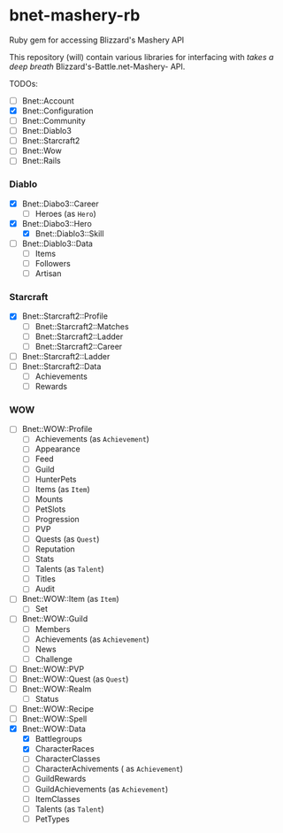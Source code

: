 bnet-mashery-rb
===============

Ruby gem for accessing Blizzard's Mashery API

This repository (will) contain various libraries for interfacing with *takes a deep breath* Blizzard's-Battle.net-Mashery- API.

TODOs:

- [ ] Bnet::Account
- [x] Bnet::Configuration
- [ ] Bnet::Community
- [ ] Bnet::Diablo3
- [ ] Bnet::Starcraft2
- [ ] Bnet::Wow
- [ ] Bnet::Rails

### Diablo

- [x] Bnet::Diabo3::Career
  - [ ] Heroes (as `Hero`)
- [x] Bnet::Diabo3::Hero
  - [x] Bnet::Diablo3::Skill
- [ ] Bnet::Diablo3::Data
  - [ ] Items
  - [ ] Followers
  - [ ] Artisan

### Starcraft

- [x] Bnet::Starcraft2::Profile
  - [ ] Bnet::Starcraft2::Matches
  - [ ] Bnet::Starcraft2::Ladder
  - [ ] Bnet::Starcraft2::Career
- [ ] Bnet::Starcraft2::Ladder
- [ ] Bnet::Starcraft2::Data
  - [ ] Achievements
  - [ ] Rewards

### WOW

- [ ] Bnet::WOW::Profile
    - [ ] Achievements (as `Achievement`)
    - [ ] Appearance
    - [ ] Feed
    - [ ] Guild
    - [ ] HunterPets
    - [ ] Items (as `Item`)
    - [ ] Mounts
    - [ ] PetSlots
    - [ ] Progression
    - [ ] PVP
    - [ ] Quests (as `Quest`)
    - [ ] Reputation
    - [ ] Stats
    - [ ] Talents (as `Talent`)
    - [ ] Titles
    - [ ] Audit
- [ ] Bnet::WOW::Item (as `Item`)
    - [ ] Set
- [ ] Bnet::WOW::Guild
    - [ ] Members
    - [ ] Achievements (as `Achievement`)
    - [ ] News
    - [ ] Challenge
- [ ] Bnet::WOW::PVP
- [ ] Bnet::WOW::Quest (as `Quest`)
- [ ] Bnet::WOW::Realm
    - [ ] Status
- [ ] Bnet::WOW::Recipe
- [ ] Bnet::WOW::Spell
- [x] Bnet::WOW::Data
  - [x] Battlegroups
  - [X] CharacterRaces
  - [ ] CharacterClasses
  - [ ] CharacterAchivements ( as `Achievement`)
  - [ ] GuildRewards
  - [ ] GuildAchievements (as `Achievement`)
  - [ ] ItemClasses
  - [ ] Talents (as `Talent`)
  - [ ] PetTypes
